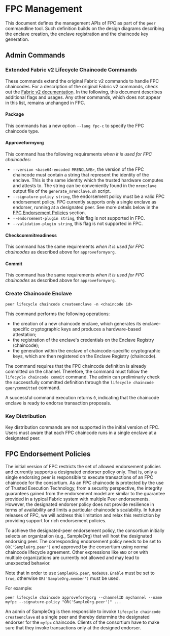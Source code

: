# FPC Management

This document defines the management APIs of FPC as part of the `peer` commandline tool.
Such definition builds on the design diagrams describing the enclave creation, 
the enclave registration and the chaincode key generation.

## Admin Commands

### Extended Fabric v2 Lifecycle Chaincode Commands

These commands extend the original Fabric v2 commands to handle FPC chaincodes.
For a description of the original Fabric v2 commands, check out the [Fabric v2 documentation](https://hyperledger-fabric.readthedocs.io/en/release-2.1/commands/peerlifecycle.html).
In the following, this document describes additional flags and usages.
Any other commands, which does not appear in this list, remains unchanged in FPC.

#### Package

This commands has a new option `--lang fpc-c` to specify the FPC chaincode type.

#### Approveformyorg

This command has the following requirements *when it is used for FPC chaincodes*:
* `--version <base64-encoded MRENCLAVE>`, the version of the FPC chaincode must contain a string that represent the identity of the enclave. This is the same identity which the trusted hardware computes and attests to. The string can be conveniently found in the `mrenclave` output file of the `generate_mrenclave.sh` script.
* `--signature-policy string`, the endorsement policy must be a valid FPC endorsement policy.
FPC currently supports only a single enclave as endorser, running at a designated peer. See more details below in the [FPC Endorsement Policies](#fpc-endorsement-policies) section.
* `--endorsement-plugin string`, this flag is not supported in FPC.
* `--validation-plugin string`, this flag is not supported in FPC.

#### Checkcommitreadiness

This command has the same requirements *when it is used for FPC chaincodes* as described above for `approveformyorg`.

#### Commit

This command has the same requirements *when it is used for FPC chaincodes* as described above for `approveformyorg`.


### Create Chaincode Enclave

```peer lifecycle chaincode createenclave -n <chaincode id>```

This command performs the following operations:
* the creation of a new chaincode enclave,
which generates its enclave-specific cryptographic keys and produces a hardware-based attestation;
* the registration of the enclave's credentials on the Enclave Registry (chaincode);
* the generation within the enclave of chaincode-specific cryptographic keys,
which are then registered on the Enclave Registry (chaincode).

The command requires that the FPC chaincode definition is already committed on the channel.
Therefore, the command must follow the `lifecycle chaincode commit` command.
The admin can preliminarly check the successfully committed definition through
the `lifecycle chaincode querycommitted` command.

A successful command execution returns `0`,
indicating that the chaincode enclave is ready to endorse transaction proposals.


### Key Distribution

Key distribution commands are not supported in the initial version of FPC.
Users must aware that each FPC chaincode runs in a single enclave at a designated peer.


## FPC Endorsement Policies

The initial version of FPC restricts the set of allowed endorsement policies and currently
supports a designated endorser policy only. That is, only a single endorsing peer is
responsible to execute transactions of an FPC chaincode for the consortium.  As an FPC
chaincode is protected by the use of Trusted Execution Technology, from a security
perspective, the integrity guarantees gained from the endorsement model are similar to the guarantee provided in a typical Fabric system with multiple Peer endorsements.
However, the designated endorser policy does not provide resilience in terms of availability and limits a particular chaincode's scalability.
In future releases of FPC, we will address this limitation and relax this restriction by
providing support for rich endorsement policies.

To achieve the designated-peer endorsement policy, the consortium initially selects an organization (e.g., SampleOrg)
that will host the designated endorsing peer.  The corresponding endorsement policy
needs to be set to `OR('SampleOrg.peer')` and approved by the consortium using normal chaincode lifecycle agreement.
Other expressions like `AND` or `OR` with multiple organizations are currently not allowed and
may lead to unexpected behavior.

Note that in order to use `SampleORG.peer`, `NodeOUs.Enable` must be set to `true`, otherwise
`OR('SampleOrg.member')` must be used.

For example:

    peer lifecycle chaincode approveformyorg --channelID mychannel --name myfpc --signature-policy "OR('SampleOrg.peer')" ...

An admin of SampleOrg is then responsible to invoke `lifecycle chaincode createenclave` at
a single peer and thereby determine the designated endorser for the `myfpc` chaincode.  Clients
of the consortium have to make sure that they invoke transactions only at the designed endorser.
